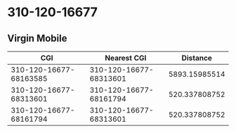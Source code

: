 # 310-120-16677
## Virgin Mobile


| CGI | Nearest CGI | Distance |
|-----|-------------|----------|
| 310-120-16677-68163585 | 310-120-16677-68313601 | 5893.15985514 |
| 310-120-16677-68313601 | 310-120-16677-68161794 | 520.337808752 |
| 310-120-16677-68161794 | 310-120-16677-68313601 | 520.337808752 |
